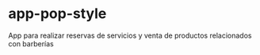 # app-pop-style
App para realizar reservas de servicios y venta de productos relacionados con barberías 
